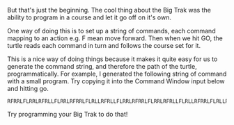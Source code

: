 But that's just the beginning. The cool thing about the Big Trak was the ability to program in a course and let it go off on it's own.

One way of doing this is to set up a string of commands, each command mapping to an action e.g. F mean move forward. Then when we hit GO, the turtle reads each command in turn and follows the course set for it.

This is a nice way of doing things because it makes it quite easy for us to generate the command string, and therefore the path of the turtle, programmatically. For example, I generated the following string of command with a small program. Try copying it into the Command Window input below and hitting go.

    RFRRLFLRRLRFRLLFLRRLRFRRLFLRLLRFRLLFLRRLRFRRLFLRRLRFRLLFLRLLRFRRLFLRLLRFRLLFLRRLRFRRLFLRRLRFRLLFLRRLRFRRLFLRLLRFRLLFLRLLRFRRLFLRRLRFRLLFLRLLRFRRLFLRLLRFRLLFLRRLRFRRLFLRRLRFRLLFLRRLRFRRLFLRLLRFRLLFLRRLRFRRLFLRRLRFRLLFLRLLRFRRLFLRLLRFRLLFLRLLRFRRLFLRRLRFRLLFLRRLRFRRLFLRLLRFRLLFLRLLRFRRLFLRRLRFRLLFLRLLRFRRLFLRLLRFRLLFLR

Try programming your Big Trak to do that!

